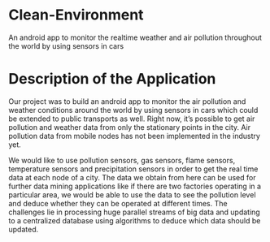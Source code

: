 # Clean-Environment

An android app to monitor the realtime weather and air pollution throughout the world by using sensors in cars

# Description of the Application

Our project was to build an android app to monitor the air pollution and weather conditions around the world by using sensors in cars which could be extended to public transports as well. Right now, it’s possible to get air pollution and weather data from only the stationary points in the city. Air pollution data from mobile nodes has not been implemented in the industry
yet. 

We would like to use pollution sensors, gas sensors, flame sensors, temperature sensors and precipitation sensors in order to get the real time data at each node of a city. The data we obtain from here can be used for further data mining applications like if there are two factories operating in a particular area, we would be able to use the data to see the pollution level and deduce whether they can be operated at different times. The challenges lie in processing huge parallel streams of big data and updating to a centralized database using algorithms to deduce which data should be updated.
